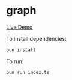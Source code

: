 # graph

[Live Demo](https://glinkis.github.io/graph/)

To install dependencies:

```bash
bun install
```

To run:

```bash
bun run index.ts
```
